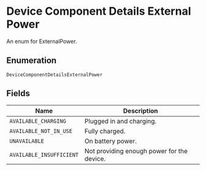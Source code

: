 <!-- Optimized: 2025-10-06 -->
<!-- RPM: 1.6.2.1.1.6.2.1_device-component-details-external-power_20251006 -->
<!-- Session: E2E RPM DNA Application -->
<!-- AOM: RND (Reggie & Dro) -->
<!-- COI: TECHNOLOGY -->
<!-- RPM: HIGH -->
<!-- ACTION: BUILD -->


# Device Component Details External Power

An enum for ExternalPower.

## Enumeration

`DeviceComponentDetailsExternalPower`

## Fields

| Name | Description |
|  --- | --- |
| `AVAILABLE_CHARGING` | Plugged in and charging. |
| `AVAILABLE_NOT_IN_USE` | Fully charged. |
| `UNAVAILABLE` | On battery power. |
| `AVAILABLE_INSUFFICIENT` | Not providing enough power for the device. |
